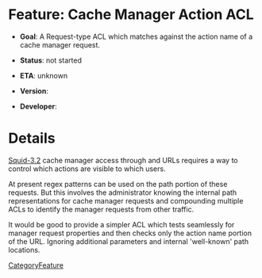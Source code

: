 # Feature: Cache Manager Action ACL

  - **Goal**: A Request-type ACL which matches against the action name
    of a cache manager request.

  - **Status**: not started

  - **ETA**: unknown

  - **Version**:

  - **Developer**:

# Details

[Squid-3.2](https://wiki.squid-cache.org/action/show/Features/AclMgrAction/Squid-3.2#)
cache manager access through [](http://) and [](https://) URLs requires
a way to control which actions are visible to which users.

At present regex patterns can be used on the path portion of these
requests. But this involves the administrator knowing the internal path
representations for cache manager requests and compounding multiple ACLs
to identify the manager requests from other traffic.

It would be good to provide a simpler ACL which tests seamlessly for
manager request properties and then checks only the action name portion
of the URL. Ignoring additional parameters and internal 'well-known'
path locations.

[CategoryFeature](https://wiki.squid-cache.org/action/show/Features/AclMgrAction/CategoryFeature#)
